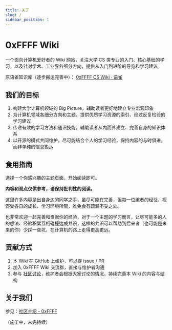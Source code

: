 ```yaml
---
title: 关于
slug: /
sidebar_position: 1
---
```


# 0xFFFF Wiki
一个面向计算机爱好者的 Wiki 网站，关注大学 CS 类专业的入门、核心基础的学习，以及针对学术、工业界各细分方向，提供从入门到进阶的导览和学习建议。

原语雀知识库（逐步搬运完善中）：
[0xFFFF CS Wiki · 语雀](https://www.yuque.com/0xffff.one/cs-learning)

## 我们的目标
1. 构建大学计算机领域的 Big Picture，辅助读者更好地建立专业宏观印象
2. 为计算机领域各细分方向和主题，提供优质学习资源的索引、经过反复检验的学习建议
3. 传递有效的学习方法和通识技能，辅助读者从内而外建立、完善自身的知识体系
4. 以开源的模式共同维护，尽可能结合个人的学习经验，保持内容的与时俱进，而非单纯的信息搬运

## 食用指南
选择一个你感兴趣的主题页面，开始阅读即可。

**内容和观点仅供参考，请保持批判性的阅读。**

这里许多内容是出自身边的同学之手，虽尽可能在完善，但每一位编者的经验、视野受各自的成长、学习环境所限，难免会有疏漏不妥之处。

也非常欢迎一起完善和贡献你的经验，对于一个主题的学习而言，让尽可能多的人的想法、经验积累互相碰撞达成共识，这样的共识可以帮助到后来者（也可能是未来的你）少踩一些坑，在计算机的路上走得更高更远。

## 贡献方式
1. 本 Wiki 在 GitHub 上维护，可以提 issue / PR
2. 加入 0xFFFF Wiki 交流群，直接与维护者沟通
3. 参与 [社区讨论](https://0xffff.one)，维护者会根据大家讨论的情况，持续完善本 Wiki 的内容与结构

## 关于我们
参见：[社区介绍 - 0xFFFF](https://0xffff.one/p/2-0xffff-intro)

（施工中，未完持续）

